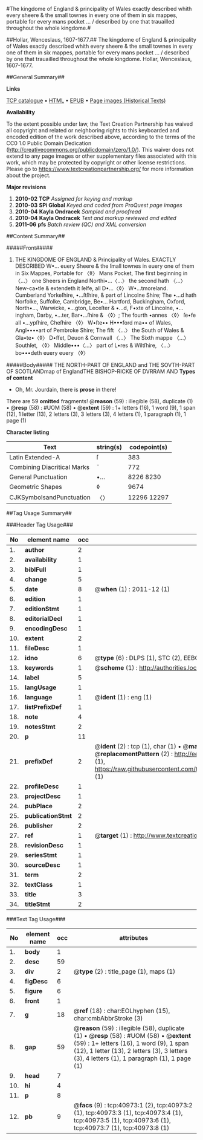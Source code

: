 #The kingdome of England & principality of Wales exactly described whith every sheere & the small townes in every one of them in six mappes, portable for every mans pocket ... / described by one that trauailled throughout the whole kingdome.#

##Hollar, Wenceslaus, 1607-1677.##
The kingdome of England & principality of Wales exactly described whith every sheere & the small townes in every one of them in six mappes, portable for every mans pocket ... / described by one that trauailled throughout the whole kingdome.
Hollar, Wenceslaus, 1607-1677.

##General Summary##

**Links**

[TCP catalogue](http://www.ota.ox.ac.uk/tcp/)  • 
[HTML](http://tei.it.ox.ac.uk/tcp/Texts-HTML/free/A44/A44179.html)  • 
[EPUB](http://tei.it.ox.ac.uk/tcp/Texts-EPUB/free/A44/A44179.epub) • 
[Page images (Historical Texts)](https://historicaltexts.jisc.ac.uk/eebo-08163696e)

**Availability**

To the extent possible under law, the Text Creation Partnership has waived all copyright and related or neighboring rights to this keyboarded and encoded edition of the work described above, according to the terms of the CC0 1.0 Public Domain Dedication (http://creativecommons.org/publicdomain/zero/1.0/). This waiver does not extend to any page images or other supplementary files associated with this work, which may be protected by copyright or other license restrictions. Please go to https://www.textcreationpartnership.org/ for more information about the project.

**Major revisions**

1. __2010-02__ __TCP__ *Assigned for keying and markup*
1. __2010-03__ __SPi Global__ *Keyed and coded from ProQuest page images*
1. __2010-04__ __Kayla Ondracek__ *Sampled and proofread*
1. __2010-04__ __Kayla Ondracek__ *Text and markup reviewed and edited*
1. __2011-06__ __pfs__ *Batch review (QC) and XML conversion*

##Content Summary##

#####Front#####

1. THE KINGDOME OF ENGLAND & Principality of Wales. EXACTLY DESCRIBED W•… euery Sheere & the ſmall townes in euery one of them in Six Mappes, Portable for 〈◊〉 Mans Pocket, The first beginning in 〈…〉 one Sheers in England Northi•…〈…〉 the second hath 〈…〉 New-ca•tle & extendeth it ſelfe, all D•…〈◊〉 W•…tmoreland. Cumberland Yorkeſhire, •…ſtſhire, & part of Lincolne Shire; The •…d hath Norfolke, Suffolke, Cambridge, Be•… Hartford, Buckingham, Oxford, North•…, Warwicke, •…gton, Leceſter & •…d, F•xte of Lincolne, •…ingham, Darby, •…ter, Bar•…ſhire & 〈◊〉; The fourth •annes 〈◊〉 ſe•fe all •…ypſhire, Cheſhire 〈◊〉 W•ſte•• H•••ford ma•• of Wales, Angl••••art of Pembroke Shire; The fift 〈…〉 the South of Wales & Gla•te•〈◊〉 D•ffet, Deuon & Cornwall 〈…〉 The Sixth mappe 〈…〉 Southſet, 〈◊〉 Middle•••〈…〉 part of L•res & Wiltſhire, 〈…〉 bo•••deth euery euery 〈◊〉

#####Body#####
THE NORTH-PART OF ENGLAND and THE SOVTH-PART OF SCOTLANDmap of EnglandTHE BISHOP-RICKE OF DVRRAM AND
**Types of content**

  * Oh, Mr. Jourdain, there is **prose** in there!

There are 59 **omitted** fragments! 
 @__reason__ (59) : illegible (58), duplicate (1)  •  @__resp__ (58) : #UOM (58)  •  @__extent__ (59) : 1+ letters (16), 1 word (9), 1 span (12), 1 letter (13), 2 letters (3), 3 letters (3), 4 letters (1), 1 paragraph (1), 1 page (1)

**Character listing**


|Text|string(s)|codepoint(s)|
|---|---|---|
|Latin Extended-A|ſ|383|
|Combining             Diacritical Marks|̄|772|
|General Punctuation|•…|8226 8230|
|Geometric Shapes|◊|9674|
|CJKSymbolsandPunctuation|〈〉|12296 12297|

##Tag Usage Summary##

###Header Tag Usage###

|No|element name|occ|attributes|
|---|---|---|---|
|1.|__author__|2||
|2.|__availability__|1||
|3.|__biblFull__|1||
|4.|__change__|5||
|5.|__date__|8| @__when__ (1) : 2011-12 (1)|
|6.|__edition__|1||
|7.|__editionStmt__|1||
|8.|__editorialDecl__|1||
|9.|__encodingDesc__|1||
|10.|__extent__|2||
|11.|__fileDesc__|1||
|12.|__idno__|6| @__type__ (6) : DLPS (1), STC (2), EEBO-CITATION (1), OCLC (1), VID (1)|
|13.|__keywords__|1| @__scheme__ (1) : http://authorities.loc.gov/ (1)|
|14.|__label__|5||
|15.|__langUsage__|1||
|16.|__language__|1| @__ident__ (1) : eng (1)|
|17.|__listPrefixDef__|1||
|18.|__note__|4||
|19.|__notesStmt__|2||
|20.|__p__|11||
|21.|__prefixDef__|2| @__ident__ (2) : tcp (1), char (1)  •  @__matchPattern__ (2) : ([0-9\-]+):([0-9IVX]+) (1), (.+) (1)  •  @__replacementPattern__ (2) : http://eebo.chadwyck.com/downloadtiff?vid=$1&page=$2 (1), https://raw.githubusercontent.com/textcreationpartnership/Texts/master/tcpchars.xml#$1 (1)|
|22.|__profileDesc__|1||
|23.|__projectDesc__|1||
|24.|__pubPlace__|2||
|25.|__publicationStmt__|2||
|26.|__publisher__|2||
|27.|__ref__|1| @__target__ (1) : http://www.textcreationpartnership.org/docs/. (1)|
|28.|__revisionDesc__|1||
|29.|__seriesStmt__|1||
|30.|__sourceDesc__|1||
|31.|__term__|2||
|32.|__textClass__|1||
|33.|__title__|3||
|34.|__titleStmt__|2||


###Text Tag Usage###

|No|element name|occ|attributes|
|---|---|---|---|
|1.|__body__|1||
|2.|__desc__|59||
|3.|__div__|2| @__type__ (2) : title_page (1), maps (1)|
|4.|__figDesc__|6||
|5.|__figure__|6||
|6.|__front__|1||
|7.|__g__|18| @__ref__ (18) : char:EOLhyphen (15), char:cmbAbbrStroke (3)|
|8.|__gap__|59| @__reason__ (59) : illegible (58), duplicate (1)  •  @__resp__ (58) : #UOM (58)  •  @__extent__ (59) : 1+ letters (16), 1 word (9), 1 span (12), 1 letter (13), 2 letters (3), 3 letters (3), 4 letters (1), 1 paragraph (1), 1 page (1)|
|9.|__head__|7||
|10.|__hi__|4||
|11.|__p__|8||
|12.|__pb__|9| @__facs__ (9) : tcp:40973:1 (2), tcp:40973:2 (1), tcp:40973:3 (1), tcp:40973:4 (1), tcp:40973:5 (1), tcp:40973:6 (1), tcp:40973:7 (1), tcp:40973:8 (1)|
